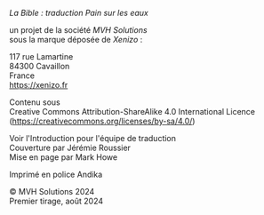 *La Bible : traduction Pain sur les eaux*

un projet de la société *MVH Solutions*\
sous la marque déposée de *Xenizo* :

117 rue Lamartine\
84300 Cavaillon\
France\
https://xenizo.fr

Contenu sous\
Creative Commons Attribution-ShareAlike 4.0 International Licence \
(https://creativecommons.org/licenses/by-sa/4.0/)

Voir l'Introduction pour l'équipe de traduction\
Couverture par Jérémie Roussier\
Mise en page par Mark Howe

Imprimé en police Andika

© MVH Solutions 2024\
Premier tirage, août 2024